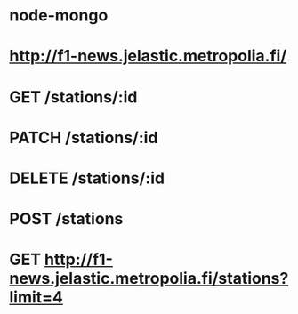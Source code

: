 # node-mongo
# http://f1-news.jelastic.metropolia.fi/


# GET /stations/:id 
# PATCH /stations/:id 
# DELETE /stations/:id
# POST /stations
# GET http://f1-news.jelastic.metropolia.fi/stations?limit=4
